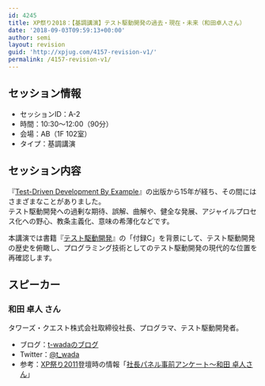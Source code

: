 ```yaml
---
id: 4245
title: XP祭り2018：【基調講演】テスト駆動開発の過去・現在・未来（和田卓人さん）
date: '2018-09-03T09:59:13+00:00'
author: semi
layout: revision
guid: 'http://xpjug.com/4157-revision-v1/'
permalink: /4157-revision-v1/
---
```


## セッション情報

- セッションID：A-2
- 時間：10:30～12:00（90分）
- 会場：AB（1F 102室）
- タイプ：基調講演

## セッション内容

『[Test-Driven Development By Example](https://www.amazon.co.jp/Test-Driven-Development-Addison-Wesley-Signature/dp/0321146530)』の出版から15年が経ち、その間にはさまざまなことがありました。  
テスト駆動開発への過剰な期待、誤解、曲解や、健全な発展、アジャイルプロセス化への野心、教条主義化、意味の希薄化などです。

本講演では書籍『[テスト駆動開発](https://www.ohmsha.co.jp/book/9784274217883/)』の「付録C」を背景にして、テスト駆動開発の歴史を俯瞰し、プログラミング技術としてのテスト駆動開発の現代的な位置を再確認します。

## スピーカー

### 和田 卓人 さん

<div class="profile">タワーズ・クエスト株式会社取締役社長、プログラマ、テスト駆動開発者。

- ブログ：[t-wadaのブログ](http://t-wada.hatenablog.jp/)
- Twitter：[@t\_wada](https://twitter.com/t_wada)
- 参考：[XP祭り2011](http://xpjug.com/xpx/)登壇時の情報「[社長パネル事前アンケート～和田 卓人さん](http://xpjug.com/xpx-contents-a2-wada/)」

</div>